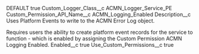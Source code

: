 <?xml version="1.0" encoding="UTF-8"?>
<CustomMetadata xmlns="http://soap.sforce.com/2006/04/metadata" xmlns:xsi="http://www.w3.org/2001/XMLSchema-instance" xmlns:xsd="http://www.w3.org/2001/XMLSchema">
    <label>DEFAULT</label>
    <protected>true</protected>
    <values>
        <field>Custom_Logger_Class__c</field>
        <value xsi:type="xsd:string">ACMN_Logger_Service_PE</value>
    </values>
    <values>
        <field>Custom_Permission_API_Name__c</field>
        <value xsi:type="xsd:string">ACMN_Logging_Enabled</value>
    </values>
    <values>
        <field>Description__c</field>
        <value xsi:type="xsd:string">Uses Platform Events to write to the ACMN Error Log object.  

Requires users the ability to create platform event records for the service to function - which is enabled by assigning the Custom Permission ACMN Logging Enabled.</value>
    </values>
    <values>
        <field>Enabled__c</field>
        <value xsi:type="xsd:boolean">true</value>
    </values>
    <values>
        <field>Use_Custom_Permissions__c</field>
        <value xsi:type="xsd:boolean">true</value>
    </values>
</CustomMetadata>

